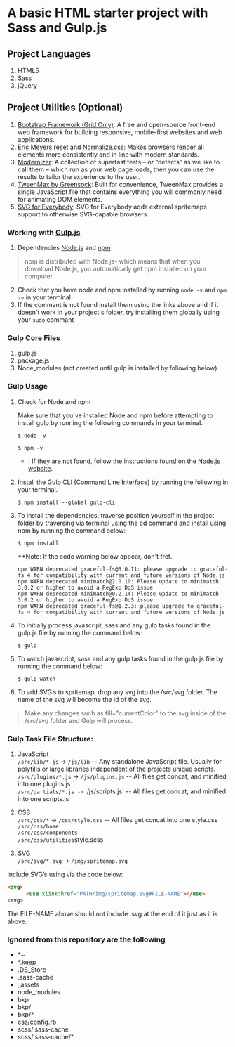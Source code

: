 # A basic HTML starter project with Sass and Gulp.js

## Project Languages
1. HTML5
2. Sass
3. jQuery

## Project Utilities (Optional)
1. [Bootstrap Framework (Grid Only)](https://getbootstrap.com/docs/4.0/layout/grid/): A free and open-source front-end web framework for building responsive, mobile-first websites and web applications.
2. [Eric Meyers reset](https://meyerweb.com/eric/tools/css/reset/) and [Normalize.css](https://necolas.github.io/normalize.css/): Makes browsers render all elements more consistently and in line with modern standards.
3. [Modernizer](https://modernizr.com/): A collection of superfast tests – or “detects” as we like to call them – which run as your web page loads, then you can use the results to tailor the experience to the user.
4. [TweenMax by Greensock](https://greensock.com/tweenmax): Built for convenience, TweenMax provides a single JavaScript file that contains everything you will commonly need for animating DOM elements.
5. [SVG for Everybody](https://jonathantneal.github.io/svg4everybody/): SVG for Everybody adds external spritemaps support to otherwise SVG-capable browsers.

### Working with [Gulp.js](https://gulpjs.com/)
1. Dependencies [Node.js](https://nodejs.org/en/) and [npm](https://www.npmjs.com/get-npm)
> npm is distributed with Node.js- which means that when you download Node.js, you automatically get npm installed on your computer.
2. Check that you have node and npm installed by running `node -v` and `npm -v` in your terminal
3. If the commant is not found install them using the links above and if it doesn't work in your project's folder, try installing them globally using your `sudo` commant

### Gulp Core Files
1. gulp.js
2. package.js
3. Node_modules (not created until gulp is installed by following below)

### Gulp Usage

1. Check for Node and npm

   Make sure that you've installed Node and npm before attempting to install gulp by running the following commands in your terminal.

   `$ node -v`

   `$ npm -v`

   - . If they are not found, follow the instructions found on the [Node.js website](https://nodejs.org/en/).

2. Install the Gulp CLI (Command Line Interface) by running the following in your terminal.

   `$ npm install --global gulp-cli`

3. To install the dependencies, traverse position yourself in the project folder by traversing via terminal using the cd command and install using npm by running the command below:<br />

   `$ npm install`

   **Note: If the code warning below appear, don't fret.
   
   ```
   npm WARN deprecated graceful-fs@3.0.11: please upgrade to graceful-fs 4 for compatibility with current and future versions of Node.js
   npm WARN deprecated minimatch@2.0.10: Please update to minimatch 3.0.2 or higher to avoid a RegExp DoS issue
   npm WARN deprecated minimatch@0.2.14: Please update to minimatch 3.0.2 or higher to avoid a RegExp DoS issue
   npm WARN deprecated graceful-fs@1.2.3: please upgrade to graceful-fs 4 for compatibility with current and future versions of Node.js
   ```

4. To initially process javascript, sass and any gulp tasks found in the gulp.js file by running the command below:<br />

   `$ gulp`

5. To watch javascript, sass and any gulp tasks found in the gulp.js file by running the command below:<br />

   `$ gulp watch`

6. To add SVG’s to spritemap, drop any svg into the /src/svg folder. The name of the svg will become the id of the svg.<br />
> Make any changes such as fill="currentColor" to the svg inside of the /src/svg folder and Gulp will process.

### Gulp Task File Structure:

1. JavaScript<br />
`/src/lib/*.js` -> `/js/lib` -- Any standalone JavaScript file. Usually for polyfills or large libraries independent of the projects unique scripts.<br />
`/src/plugins/*.js` -> `/js/plugins.js` -- All files get concat, and minified into one plugins.js<br />
`/src/partials/*.js -> `/js/scripts.js` -- All files get concat, and minified into one scripts.js<br />

2. CSS<br />
`/src/css/*` -> `/css/style.css` -- All files get concat into one style.css<br />
`/src/css/base`<br />
`/src/css/components`<br />
`/src/css/utilities`style.scss <br />

3. SVG<br />
`/src/svg/*.svg` -> `/img/spritemap.svg`<br />

Include SVG’s using via the code below:
``` html
<svg>
      <use xlink:href="PATH/img/spritemap.svg#FILE-NAME"></use>
<svg>
```
The FILE-NAME above should not include .svg at the end of it just as it is above.

### Ignored from this repository are the following
- *~
- *.keep
- .DS_Store
- .sass-cache
- _assets
- node_modules
- bkp
- bkp/
- bkp/*
- css/config.rb
- scss/.sass-cache
- scss/.sass-cache/*

